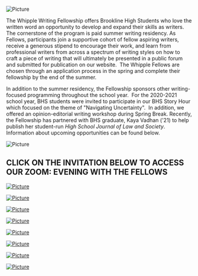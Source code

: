 ![Picture](/uploads/8/0/1/5/801512/whipple-header_orig.jpg)

The Whipple Writing Fellowship offers Brookline High Students who love the written word an opportunity to develop and expand their skills as writers. The cornerstone of the program is paid summer writing residency. As Fellows, participants join a supportive cohort of fellow aspiring writers, receive a generous stipend to encourage their work, and learn from professional writers from across a spectrum of writing styles on how to craft a piece of writing that will ultimately be presented in a public forum and submitted for publication on our website.  The Whipple Fellows are chosen through an application process in the spring and complete their fellowship by the end of the summer.   
  
In addition to the summer residency, the Fellowship sponsors other writing-focused programming throughout the school year.  For the 2020-2021 school year, BHS students were invited to participate in our BHS Story Hour which focused on the theme of "Navigating Uncertainty".  In addition, we offered an opinion-editorial writing workshop during Spring Break. Recently, the Fellowship has partnered with BHS graduate, Kaya Vadhan ('21) to help publish her student-run _High School Journal of Law and Society_. Information about upcoming opportunities can be found below.

![Picture](/uploads/8/0/1/5/801512/header-2_orig.jpg)

**CLICK ON THE INVITATION BELOW TO ACCESS OUR ZOOM: EVENING WITH THE FELLOWS**
------------------------------------------------------------------------------

[![Picture](/uploads/8/0/1/5/801512/published/bhs-evening-with-fellows.jpeg?1632505497)](https://psbma-org.zoom.us/j/91505633137?pwd=RHFCZXVXY3E2ejdQNVFtdmE4aTdUQT09)

[![Picture](/uploads/8/0/1/5/801512/meet-fellows_orig.jpeg)](https://spark.adobe.com/page/wvWXIK1chMLpS/)

[![Picture](/uploads/8/0/1/5/801512/writing-resources_orig.jpeg)](/whipple--resources-for-writers.html)

[![Picture](/uploads/8/0/1/5/801512/author-visits_orig.jpeg)](https://spark.adobe.com/page/AjgX5gBnxHia8/)

[![Picture](/uploads/8/0/1/5/801512/bhs-story-hour_orig.jpg)](https://spark.adobe.com/page/hZaviF0Dei0NP/)

[![Picture](/uploads/8/0/1/5/801512/hsls-journal_orig.jpeg)](https://hslawandsociety.wixsite.com/home)

[![Picture](/uploads/8/0/1/5/801512/meet-the-2020-fellows_orig.jpeg)](https://spark.adobe.com/page/QbWMSjQ9e0MsB/)

[![Picture](/uploads/8/0/1/5/801512/published/faded-books-romantic-movie-poster.gif?1630885366)](/uploads/8/0/1/5/801512/faded-books-romantic-movie-poster_orig.gif)